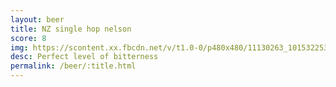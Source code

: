 ```yaml
---
layout: beer
title: NZ single hop nelson
score: 8
img: https://scontent.xx.fbcdn.net/v/t1.0-0/p480x480/11130263_10153225366548745_4430696674965972638_n.jpg?oh=c3145bc32e934c98ed6c5ab470fa083b&oe=5875E745
desc: Perfect level of bitterness
permalink: /beer/:title.html
---
```

